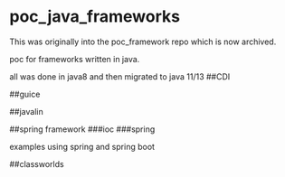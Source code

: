 # poc_java_frameworks
This was originally into the poc_framework repo which is now archived.

poc for frameworks written in java.

all was done in java8 and then migrated to java 11/13
##CDI

##guice

##javalin

##spring framework
###ioc
###spring

examples using spring and spring boot

##classworlds
